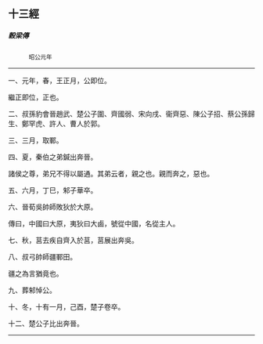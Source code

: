 

## 十三經

##### 穀梁傳
　　　`昭公元年`

* * *

一、元年，春，王正月，公即位。

繼正即位，正也。

二、叔孫豹會晉趙武、楚公子圍、齊國弱、宋向戌、衞齊惡、陳公子招、蔡公孫歸生、鄭罕虎、許人、曹人於郭。

三、三月，取鄆。

四、夏，秦伯之弟鍼出奔晉。

諸侯之尊，弟兄不得以屬通。其弟云者，親之也。親而奔之，惡也。

五、六月，丁巳，邾子華卒。

六、晉荀吳帥師敗狄於大原。

傳曰，中國曰大原，夷狄曰大鹵，號從中國，名從主人。

七、秋，莒去疾自齊入於莒，莒展出奔吳。

八、叔弓帥師疆鄆田。

疆之為言猶竟也。

九、葬邾悼公。

十、冬，十有一月，己酉，楚子卷卒。

十二、楚公子比出奔晉。

* * *

